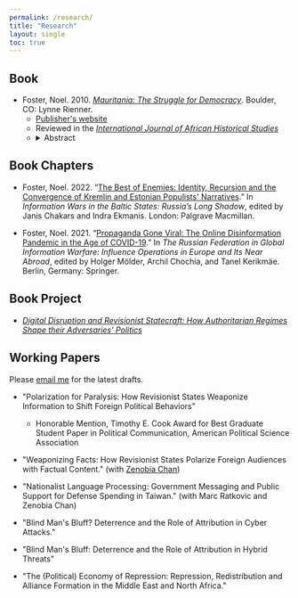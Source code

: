 ```yaml
---
permalink: /research/
title: "Research"
layout: single
toc: true
---
```


## Book

* Foster, Noel. 2010. <a href="https://www.amazon.com/Mauritania-Struggle-Democracy-Studies-Africa/dp/1935049305" target="_blank"><i>Mauritania: The Struggle for Democracy</i></a>. Boulder, CO: Lynne Rienner.
	- <a href="https://www.rienner.com/title/Mauritania_The_Struggle_for_Democracy" target="_blank">Publisher's website</a>
	- Reviewed in the <a href="https://www.jstor.org/stable/23046893" target="_blank"><i>International Journal of African Historical Studies</i></a>
	- <details><summary>Abstract</summary><blockquote>Why did a clique of Mauritanian officers risk their lives to overthrow the autocrat they had served for twenty years, only to cede power to an elected civilian? And having won acclaim for their commitment to a process of democratic transition, why did most of these officers join a year later to overthrow the newly elected president? Had the international community been fooled by a military junta—or was it complicit in creating an elaborate pseudo-democratic facade? Drawing on numerous interviews and field research in an Islamic republic wracked by ethnic tensions, terrorism, dire poverty, and the living legacy of slavery, I address these questions to reveal the complex forces at work in Mauritania’s long struggle for better governance.</blockquote></details> 

## Book Chapters

* Foster, Noel. 2022. “<a href="[https://doi.org/10.1007/978-3-030-73955-3_7]([https://link.springer.com/chapter/10.1007/978-3-030-99987-2_13](https://link.springer.com/chapter/10.1007/978-3-030-99987-2_13))" target="_blank">The Best of Enemies: Identity, Recursion and the Convergence of Kremlin and Estonian Populists' Narratives</a>.” In <i>Information Wars in the Baltic States: Russia’s Long Shadow</i>, edited by Janis Chakars and Indra Ekmanis. London: Palgrave Macmillan.

* Foster, Noel. 2021. “<a href="https://doi.org/10.1007/978-3-030-73955-3_7" target="_blank">Propaganda Gone Viral: The Online Disinformation Pandemic in the Age
of COVID-19</a>.” In <i>The Russian Federation in Global Information Warfare: Influence Operations in
Europe and Its Near Abroad</i>, edited by Holger Mölder, Archil Chochia, and Tanel Kerikmäe.
Berlin, Germany: Springer.

## Book Project

* <a href="/bookproject" target="_blank"><i>Digital Disruption and Revisionist Statecraft: How Authoritarian Regimes Shape their Adversaries’ Politics</i></a>


## Working Papers

Please <a href="mailto:nfoster@ucsd.edu" target="_blank">email me</a> for the latest drafts.

* "Polarization for Paralysis: How Revisionist States Weaponize Information to Shift Foreign Political Behaviors"
	- Honorable Mention, Timothy E. Cook Award for Best Graduate Student Paper in Political Communication, American Political Science Association

* "Weaponizing Facts: How Revisionist States Polarize Foreign Audiences with Factual Content." (with <a href="https://www.zenobiachan.com/" target="_blank">Zenobia Chan</a>)

* "Nationalist Language Processing: Government Messaging and Public Support for Defense Spending in Taiwan." (with Marc Ratkovic and Zenobia Chan)

* "Blind Man's Bluff? Deterrence and the Role of Attribution in Cyber Attacks."

* "Blind Man's Bluff: Deterrence and the Role of Attribution in Hybrid Threats"

* "The (Political) Economy of Repression: Repression, Redistribution and Alliance Formation in the Middle East and North Africa." 

